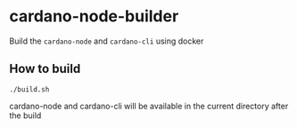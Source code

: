 # cardano-node-builder

Build the `cardano-node` and `cardano-cli` using docker

## How to build

```
./build.sh
```
cardano-node and cardano-cli will be available in the current directory after the build